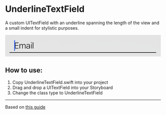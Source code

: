# UnderlineTextField
A custom UITextField with an underline spanning the length of the view and a small indent for stylistic purposes.

![alt tag](UnderLineTextField.png)

## How to use:

1. Copy UnderlineTextField.swift into your project
2. Drag and drop a UITextField into your Storyboard
3. Change the class type to UnderlineTextField

---

Based on [this guide](http://www.totem.training/swift-ios-tips-tricks-tutorials-blog/xcode-61-custom-live-views-and-auto-layout)

